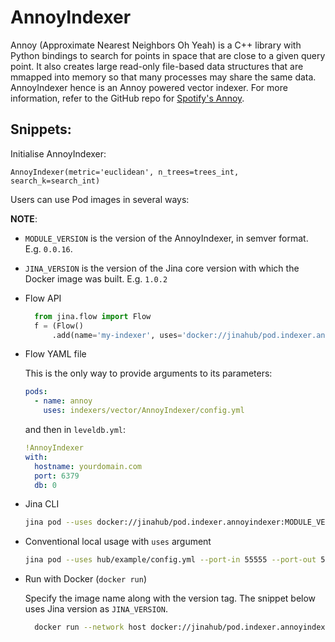 # AnnoyIndexer

Annoy (Approximate Nearest Neighbors Oh Yeah) is a C++ library with Python bindings to search for points in space that are close to a given query point. It also creates large read-only file-based data structures that are mmapped into memory so that many processes may share the same data.
AnnoyIndexer hence is an Annoy powered vector indexer.
For more information, refer to the GitHub repo for [Spotify's Annoy](https://github.com/spotify/annoy).

## Snippets:

Initialise AnnoyIndexer:

`AnnoyIndexer(metric='euclidean', n_trees=trees_int, search_k=search_int)`

Users can use Pod images in several ways:

**NOTE**: 

- `MODULE_VERSION` is the version of the AnnoyIndexer, in semver format. E.g. `0.0.16`.
- `JINA_VERSION` is the version of the Jina core version with which the Docker image was built. E.g. `1.0.2` 

- Flow API
  
  ```python
    from jina.flow import Flow
    f = (Flow()
        .add(name='my-indexer', uses='docker://jinahub/pod.indexer.annoyindexer:MODULE_VERSION-JINA_VERSION')
    ```

- Flow YAML file

  This is the only way to provide arguments to its parameters:
  
  ```yaml
  pods:
    - name: annoy
      uses: indexers/vector/AnnoyIndexer/config.yml
  ```
  
  and then in `leveldb.yml`:

  ```yaml
  !AnnoyIndexer
  with:
    hostname: yourdomain.com
    port: 6379
    db: 0
  ```

- Jina CLI
  
  ```bash
  jina pod --uses docker://jinahub/pod.indexer.annoyindexer:MODULE_VERSION-JINA_VERSION
  ```

- Conventional local usage with `uses` argument
  
  ```bash
  jina pod --uses hub/example/config.yml --port-in 55555 --port-out 55556
  ```

- Run with Docker (`docker run`)
 
  Specify the image name along with the version tag. The snippet below uses Jina version as `JINA_VERSION`.

  ```bash
    docker run --network host docker://jinahub/pod.indexer.annoyindexer:MODULE_VERSION-JINA_VERSION --port-in 55555 --port-out 55556
    ```
